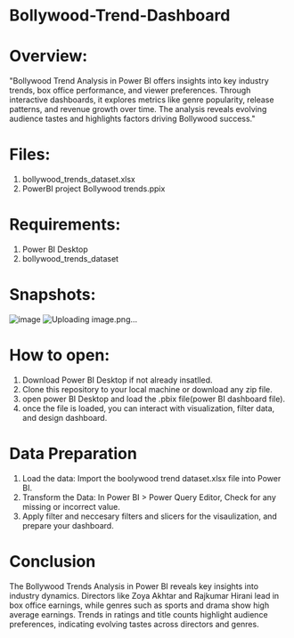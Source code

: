 # Bollywood-Trend-Dashboard
# Overview:

"Bollywood Trend Analysis in Power BI offers insights into key industry trends, box office performance, and viewer preferences. Through interactive dashboards, it explores metrics like genre popularity, release patterns, and revenue growth over time. The analysis reveals evolving audience tastes and highlights factors driving Bollywood success."

# Files:
1. bollywood_trends_dataset.xlsx
2. PowerBI project Bollywood trends.ppix

# Requirements:
1. Power BI Desktop
2. bollywood_trends_dataset


# Snapshots:
![image](https://github.com/user-attachments/assets/cb7381a2-7cc1-4b39-ad38-8f6ac41b8f10)
![Uploading image.png…]()



# How to open:
1. Download Power BI Desktop if not already insatlled.
2. Clone this repository to your local machine or download any zip file.
3. open power BI Desktop and load the .pbix file(power BI dashboard file).
4. once the file is loaded, you can interact with visualization, filter data, and design dashboard.

# Data Preparation
1. Load the data: Import the boolywood trend dataset.xlsx file into Power BI.
2. Transform the Data: In Power BI > Power Query Editor, Check for any missing or incorrect value.
3. Apply filter and neccesary filters and slicers for the visaulization, and prepare your dashboard.

 # Conclusion
 The Bollywood Trends Analysis in Power BI reveals key insights into industry dynamics. Directors like Zoya Akhtar and Rajkumar Hirani lead in box office earnings, while genres such as sports and drama show high average earnings. Trends in ratings and title counts highlight audience preferences, indicating evolving tastes across directors and genres.
   
   



